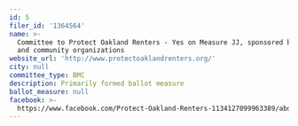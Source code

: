 ```yaml
---
id: 5
filer_id: '1364564'
name: >-
  Committee to Protect Oakland Renters - Yes on Measure JJ, sponsored by labor
  and community organizations
website_url: 'http://www.protectoaklandrenters.org/'
city: null
committee_type: BMC
description: Primarily formed ballot measure
ballot_measure: null
facebook: >-
  https://www.facebook.com/Protect-Oakland-Renters-1134127099963389/about?tab=page_info
---
```

